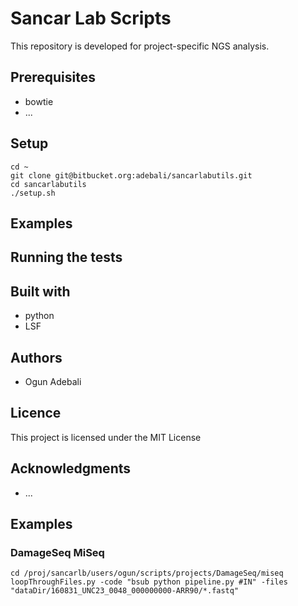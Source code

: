 # Sancar Lab Scripts

This repository is developed for project-specific NGS analysis.

## Prerequisites
  * bowtie
  * ...

## Setup
  ```
  cd ~
  git clone git@bitbucket.org:adebali/sancarlabutils.git
  cd sancarlabutils
  ./setup.sh
  ```
## Examples

## Running the tests

## Built with
  * python
  * LSF

## Authors
  * Ogun Adebali

## Licence
  This project is licensed under the MIT License

## Acknowledgments
  * ...


## Examples
### DamageSeq MiSeq
```
cd /proj/sancarlb/users/ogun/scripts/projects/DamageSeq/miseq
loopThroughFiles.py -code "bsub python pipeline.py #IN" -files "dataDir/160831_UNC23_0048_000000000-ARR90/*.fastq"

```

